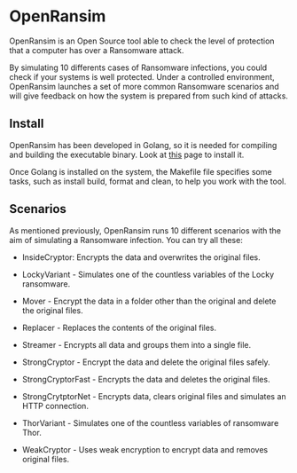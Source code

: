 # OpenRansim

OpenRansim is an Open Source tool able to check the level of protection 
that a computer has over a Ransomware attack.

By simulating 10 differents cases of Ransomware infections, you could check if your systems is well protected. 
Under a controlled environment, OpenRansim launches a set of more common Ransomware scenarios and will give feedback on how the system is prepared from such kind of attacks.

## Install

OpenRansim has been developed in Golang, so it is needed for compiling and building the executable binary. Look at [this](https://golang.org/doc/install "Golang installation page") page to install it.

Once Golang is installed on the system, the Makefile file specifies some tasks, such as install build, format and clean, to help you work with the tool.

## Scenarios

As mentioned previously, OpenRansim runs 10 different scenarios with the aim of simulating a Ransomware infection. You can try all these:

   * InsideCryptor: Encrypts the data and overwrites the original files.
  
 
   * LockyVariant - Simulates one of the countless variables of the Locky ransomware.
   * Mover - Encrypt the data in a folder other than the original and delete the original files.
   * Replacer - Replaces the contents of the original files.
   * Streamer - Encrypts all data and groups them into a single file.
   * StrongCryptor - Encrypt the data and delete the original files safely.
   * StrongCryptorFast - Encrypts the data and deletes the original files.
   * StrongCrytptorNet - Encrypts data, clears original files and simulates an HTTP connection.
   * ThorVariant - Simulates one of the countless variables of ransomware Thor.
   * WeakCryptor - Uses weak encryption to encrypt data and removes original files.